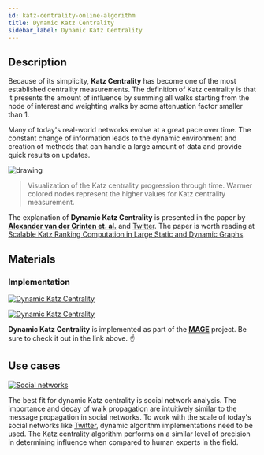 ```yaml
---
id: katz-centrality-online-algorithm
title: Dynamic Katz Centrality
sidebar_label: Dynamic Katz Centrality
---
```


## Description

Because of its simplicity, **Katz Centrality** has become one of the most
established centrality measurements. The definition of Katz centrality is that
it presents the amount of influence by summing all walks starting from the node
of interest and weighting walks by some attenuation factor smaller than 1.

Many of today's real-world networks evolve at a great pace over time. The
constant change of information leads to the dynamic environment and creation of
methods that can handle a large amount of data and provide quick results on
updates.

<img src="https://i.imgur.com/9GUIJ42.png" alt="drawing"/>

> Visualization of the Katz centrality progression through time. Warmer colored
> nodes represent the higher values for Katz centrality measurement.

The explanation of **Dynamic Katz Centrality** is presented in the paper by
[**Alexander van der Grinten et. al.**](https://dblp.org/pid/136/6023.html) and
[Twitter](https://twitter.com/home?lang=en). The paper is worth reading at
[Scalable Katz Ranking Computation in Large Static and Dynamic
Graphs](hhttps://arxiv.org/pdf/1807.03847.pdf).

## Materials

### Implementation

[![Dynamic Katz
Centrality](https://img.shields.io/badge/Dynamic_Katz_Centrality-Implementation-FB6E00?style=for-the-badge&logo=github&logoColor=white)](https://github.com/memgraph/mage/blob/main/cpp/katz_centrality_module/katz_centrality_online_module.cpp)

[![Dynamic Katz
Centrality](https://img.shields.io/badge/Dynamic_Katz_Centrality-Documentation-FCC624?style=for-the-badge&logo=cplusplus&logoColor=white)](/mage/query-modules/cpp/katz-centrality-online)

**Dynamic Katz Centrality** is implemented as part of the
[**MAGE**](https://github.com/memgraph/mage) project. Be sure to check it out in
the link above. :point_up:

## Use cases

[![Social
networks](https://img.shields.io/badge/Social_networks-Application-8A477F?style=for-the-badge)](/use-cases/social-media.md)

The best fit for dynamic Katz centrality is social network analysis. The
importance and decay of walk propagation are intuitively similar to the message
propagation in social networks. To work with the scale of today's social
networks like [Twitter](https://twitter.com/?lang=en), dynamic algorithm
implementations need to be used. The Katz centrality algorithm performs on a
similar level of precision in determining influence when compared to human
experts in the field.
